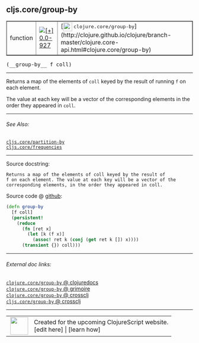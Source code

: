 ## cljs.core/group-by



 <table border="1">
<tr>
<td>function</td>
<td><a href="https://github.com/cljsinfo/cljs-api-docs/tree/0.0-927"><img valign="middle" alt="[+] 0.0-927" title="Added in 0.0-927" src="https://img.shields.io/badge/+-0.0--927-lightgrey.svg"></a> </td>
<td>
[<img height="24px" valign="middle" src="http://i.imgur.com/1GjPKvB.png"> <samp>clojure.core/group-by</samp>](http://clojure.github.io/clojure/branch-master/clojure.core-api.html#clojure.core/group-by)
</td>
</tr>
</table>


 <samp>
(__group-by__ f coll)<br>
</samp>

---

Returns a map of the elements of `coll` keyed by the result of running `f` on
each element.

The value at each key will be a vector of the corresponding elements in the
order they appeared in `coll`.

---


###### See Also:

[`cljs.core/partition-by`](cljs.core_partition-by.md)<br>
[`cljs.core/frequencies`](cljs.core_frequencies.md)<br>

---


Source docstring:

```
Returns a map of the elements of coll keyed by the result of
f on each element. The value at each key will be a vector of the
corresponding elements, in the order they appeared in coll.
```


Source code @ [github](https://github.com/clojure/clojurescript/blob/r3117/src/cljs/cljs/core.cljs#L9060-L9070):

```clj
(defn group-by
  [f coll]
  (persistent!
    (reduce
      (fn [ret x]
        (let [k (f x)]
          (assoc! ret k (conj (get ret k []) x))))
      (transient {}) coll)))
```

<!--
Repo - tag - source tree - lines:

 <pre>
clojurescript @ r3117
└── src
    └── cljs
        └── cljs
            └── <ins>[core.cljs:9060-9070](https://github.com/clojure/clojurescript/blob/r3117/src/cljs/cljs/core.cljs#L9060-L9070)</ins>
</pre>

-->

---



###### External doc links:

[`clojure.core/group-by` @ clojuredocs](http://clojuredocs.org/clojure.core/group-by)<br>
[`clojure.core/group-by` @ grimoire](http://conj.io/store/v1/org.clojure/clojure/1.7.0-beta3/clj/clojure.core/group-by/)<br>
[`clojure.core/group-by` @ crossclj](http://crossclj.info/fun/clojure.core/group-by.html)<br>
[`cljs.core/group-by` @ crossclj](http://crossclj.info/fun/cljs.core.cljs/group-by.html)<br>

---

 <table>
<tr><td>
<img valign="middle" align="right" width="48px" src="http://i.imgur.com/Hi20huC.png">
</td><td>
Created for the upcoming ClojureScript website.<br>
[edit here] | [learn how]
</td></tr></table>

[edit here]:https://github.com/cljsinfo/cljs-api-docs/blob/master/cljsdoc/cljs.core_group-by.cljsdoc
[learn how]:https://github.com/cljsinfo/cljs-api-docs/wiki/cljsdoc-files

<!--

This information was too distracting to show to readers, but I'll leave it
commented here since it is helpful to:

- pretty-print the data used to generate this document
- and show how to retrieve that data



The API data for this symbol:

```clj
{:description "Returns a map of the elements of `coll` keyed by the result of running `f` on\neach element.\n\nThe value at each key will be a vector of the corresponding elements in the\norder they appeared in `coll`.",
 :ns "cljs.core",
 :name "group-by",
 :signature ["[f coll]"],
 :history [["+" "0.0-927"]],
 :type "function",
 :related ["cljs.core/partition-by" "cljs.core/frequencies"],
 :full-name-encode "cljs.core_group-by",
 :source {:code "(defn group-by\n  [f coll]\n  (persistent!\n    (reduce\n      (fn [ret x]\n        (let [k (f x)]\n          (assoc! ret k (conj (get ret k []) x))))\n      (transient {}) coll)))",
          :title "Source code",
          :repo "clojurescript",
          :tag "r3117",
          :filename "src/cljs/cljs/core.cljs",
          :lines [9060 9070]},
 :full-name "cljs.core/group-by",
 :clj-symbol "clojure.core/group-by",
 :docstring "Returns a map of the elements of coll keyed by the result of\nf on each element. The value at each key will be a vector of the\ncorresponding elements, in the order they appeared in coll."}

```

Retrieve the API data for this symbol:

```clj
;; from Clojure REPL
(require '[clojure.edn :as edn])
(-> (slurp "https://raw.githubusercontent.com/cljsinfo/cljs-api-docs/catalog/cljs-api.edn")
    (edn/read-string)
    (get-in [:symbols "cljs.core/group-by"]))
```

-->
